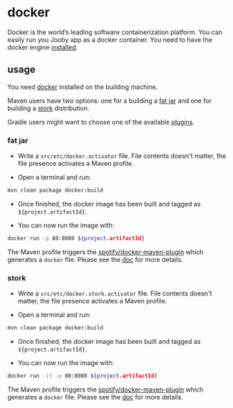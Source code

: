 # docker

Docker is the world’s leading software containerization platform. You can easily run you Jooby app as a docker container. You need to have the docker engine [installed](https://docs.docker.com/engine/installation/).

## usage

You need [docker](https://docs.docker.com/engine/installation/) installed on the building machine.

Maven users have two options: one for a building a [fat jar](/doc/deployment/#fat-jar) and one for building a [stork](/doc/deployment/#stork) distribution.

Gradle users might want to choose one of the available [plugins](https://plugins.gradle.org/search?term=docker).

### fat jar

* Write a `src/etc/docker.activator` file. File contents doesn't matter, the file presence activates a Maven profile.

* Open a terminal and run:

```bash
mvn clean package docker:build
```

* Once finished, the docker image has been built and tagged as `${project.artifactId}`.

* You can now run the image with:

```bash
docker run -p 80:8080 ${project.artifactId}
```

The Maven profile triggers the [spotify/docker-maven-plugin](https://github.com/spotify/docker-maven-plugin) which generates a `docker` file. Please see the [doc](https://github.com/spotify/docker-maven-plugin) for more details.

### stork

* Write a `src/etc/docker.stork.activator` file. File contents doesn't matter, the file presence activates a Maven profile.

* Open a terminal and run:

```bash
mvn clean package docker:build
```

* Once finished, the docker image has been built and tagged as `${project.artifactId}`.

* You can now run the image with:

```bash
docker run -it -p 80:8080 ${project.artifactId}
```

The Maven profile triggers the [spotify/docker-maven-plugin](https://github.com/spotify/docker-maven-plugin) which generates a `docker` file. Please see the [doc](https://github.com/spotify/docker-maven-plugin) for more details.
